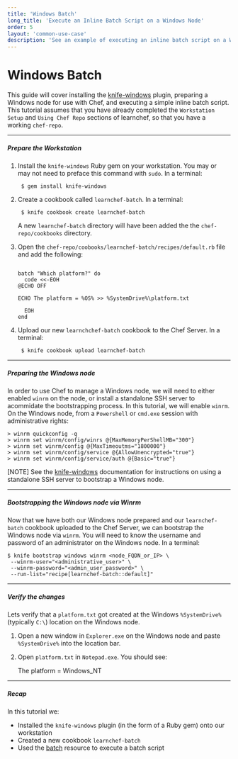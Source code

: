 ```yaml
---
title: 'Windows Batch'
long_title: 'Execute an Inline Batch Script on a Windows Node'
order: 5
layout: 'common-use-case'
description: 'See an example of executing an inline batch script on a Windows node.'
---
```


Windows Batch
=================
This guide will cover installing the [knife-windows][knife-windows-docs] plugin, preparing a Windows node for use with Chef, and executing a simple inline batch script. This tutorial assumes that you have already completed the `Workstation Setup` and `Using Chef Repo` sections of learnchef, so that you have a working `chef-repo`.

---

##### Prepare the Workstation

1. Install the `knife-windows` Ruby gem on your workstation. You may or may not need to preface this command with `sudo`. In a terminal:

		$ gem install knife-windows 


1. Create a cookbook called `learnchef-batch`. In a terminal:

		$ knife cookbook create learnchef-batch

	A new `learnchef-batch` directory will have been added the the `chef-repo/cookbooks` directory.


1. Open the `chef-repo/coobooks/learnchef-batch/recipes/default.rb` file and add the following:

	```

	batch "Which platform?" do
	  code <<-EOH
	@ECHO OFF
	 
	ECHO The platform = %OS% >> %SystemDrive%\platform.txt

	  EOH
	end
	```

1. Upload our new `learnchchef-batch` cookbook to the Chef Server. In a terminal:

		$ knife cookbook upload learnchef-batch

---

##### Preparing the Windows node

In order to use Chef to manage a Windows node, we will need to either enabled `winrm` on the node, or install a standalone SSH server to acommidate the bootstrapping process. In this tutorial, we will enable `winrm`. On the Windows node, from a `Powershell` or `cmd.exe` session with administrative rights:

	> winrm quickconfig -q
	> winrm set winrm/config/winrs @{MaxMemoryPerShellMB="300"}
	> winrm set winrm/config @{MaxTimeoutms="1800000"}
	> winrm set winrm/config/service @{AllowUnencrypted="true"}
	> winrm set winrm/config/service/auth @{Basic="true"}

[NOTE] See the [knife-windows][knife-windows-docs-ssh] documentation for instructions on using a standalone SSH server to bootstrap a Windows node.

---

##### Bootstrapping the Windows node via Winrm

Now that we have both our Windows node prepared and our `learnchef-batch` cookbook uploaded to the Chef Server, we can bootstrap the Windows node via `winrm`. You will need to know the username and password of an administrator on the Windows node. In a terminal:

	$ knife bootstrap windows winrm <node_FQDN_or_IP> \
	 --winrm-user="<administrative_user>" \
	 --winrm-password="<admin_user_password>" \
	 --run-list="recipe[learnchef-batch::default]"

---

##### Verify the changes
Lets verify that a `platform.txt` got created at the Windows `%SystemDrive%` (typically `C:\`) location on the Windows node.

1. Open a new window in `Explorer.exe` on the Windows node and paste `%SystemDrive%` into the location bar.

1. Open `platform.txt` in `Notepad.exe`. You should see:


	The platform = Windows_NT


---

##### Recap

In this tutorial we:

- Installed the `knife-windows` plugin (in the form of a Ruby gem) onto our workstation
- Created a new cookbook `learnchef-batch`
- Used the [batch][batch-resource-docs] resource to execute a batch script

[knife-windows-docs]: http://docs.opscode.com/plugin_knife_windows.html
[knife-windows-docs-ssh]: https://github.com/opscode/knife-windows#knife-bootstrap-windows-ssh
[batch-resource-docs]: http://docs.opscode.com/resource_batch.html
